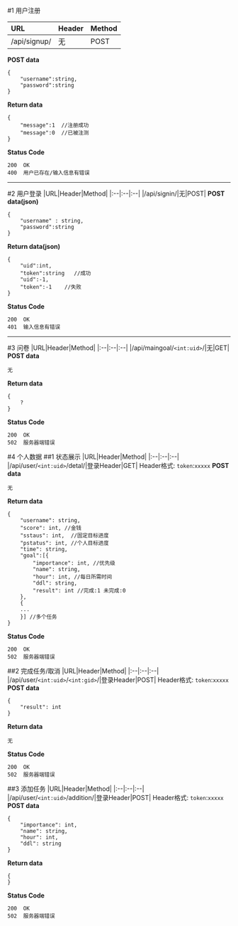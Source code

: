 #1 用户注册

|URL|Header|Method|
|:--|:--|:--|
|/api/signup/|无|POST|

**POST data**
```
{
	"username":string,
	"password":string	
}
```
**Return data**
```
{
	"message":1  //注册成功
	"message":0  //已被注测
}
```
**Status Code**
```
200  OK
400  用户已存在/输入信息有错误
```
***

#2 用户登录
|URL|Header|Method|
|:--|:--|:--|
|/api/signin/|无|POST|
**POST data(json)**
```
{
	"username" : string,
	"password":string
}
```
**Return data(json)**
```
{
	"uid":int,
	"token":string   //成功
	"uid":-1,
	"token":-1    //失败
}
```
**Status Code**
```
200  OK
401  输入信息有错误
```
***

#3 问卷
|URL|Header|Method|
|:--|:--|:--|
|/api/maingoal/`<int:uid>`/|无|GET|
**POST data**
```
无
```
**Return data**
```
{
	?
}
```
**Status Code**
```
200  OK
502  服务器端错误
``` 

#4 个人数据
##1 状态展示
|URL|Header|Method|
|:--|:--|:--|
|/api/user/`<int:uid>`/detal/|登录Header|GET|
Header格式: `token`:`xxxxx`
**POST data**
```
无
```
**Return data**
```
{
	"username": string,
	"score": int, //金钱
	"sstaus": int,  //固定目标进度
	"pstatus": int, //个人目标进度
	"time": string,
	"goal":[{
		"importance": int, //优先级
		"name": string,
		"hour": int, //每日所需时间
		"ddl": string,
		"result": int //完成:1 未完成:0
	},
	{
	...
	}] //多个任务
}
```
**Status Code**
```
200  OK
502  服务器端错误
``` 
##2 完成任务/取消
|URL|Header|Method|
|:--|:--|:--|
|/api/user/`<int:uid>`/`<int:gid>`/|登录Header|POST|
Header格式: `token`:`xxxxx`
**POST data**
```
{
	"result": int
}
```
**Return data**
```
无
```
**Status Code**
```
200  OK
502  服务器端错误
``` 

##3 添加任务
|URL|Header|Method|
|:--|:--|:--|
|/api/user/`<int:uid>`/addition/|登录Header|POST|
Header格式: `token`:`xxxxx`
**POST data**
```
{
	"importance": int,
	"name": string,
	"hour": int,
	"ddl": string
}
```
**Return data**
```
{
}
```
**Status Code**
```
200  OK
502  服务器端错误
``` 
